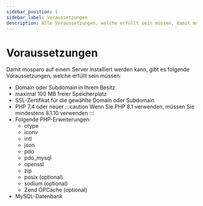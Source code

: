 ```yaml
---
sidebar_position: 1
sidebar_label: Voraussetzungen
description: Alle Voraussetzungen, welche erfüllt sein müssen, damit mosparo korrekt funktionieren kann.
---
```


# Voraussetzungen

Damit mosparo auf einem Server installiert werden kann, gibt es folgende Voraussetzungen, welche erfüllt sein müssen:

- Domain oder Subdomain in Ihrem Besitz
- maximal 100 MB freier Speicherplatz
- SSL-Zertifikat für die gewählte Domain oder Subdomain
- PHP 7.4 oder neuer
  :::caution
  Wenn Sie PHP 8.1 verwenden, müssen Sie mindestens 8.1.10 verwenden
  :::
- Folgende PHP-Erweiterungen:
  - ctype
  - iconv
  - intl
  - json
  - pdo
  - pdo_mysql
  - openssl
  - zip
  - posix (optional)
  - sodium (optional)
  - Zend OPCache (optional)
- MySQL-Datenbank
